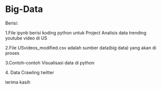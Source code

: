 # Big-Data
Berisi:

<p>1.File ipynb berisi koding python untuk Project Analisis data trending youtube video di US</p>
<p>2.File USvideos_modified.csv adalah sumber data(big data) yang akan di proses</p>
<p>3.Contoh-contoh Visualisasi data di python</p>
<p>4. Data Crawling twitter</p>

<p>terima kasih
